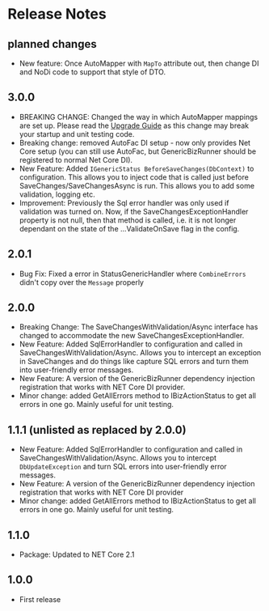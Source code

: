# Release Notes

## planned changes

- New feature: Once AutoMapper with `MapTo` attribute out, then change DI and NoDi code to support that style of DTO.

## 3.0.0

- BREAKING CHANGE: Changed the way in which AutoMapper mappings are set up. Please read the [Upgrade Guide]() as this change may break your startup and unit testing code.
- Breaking change: removed AutoFac DI setup - now only provides Net Core setup (you can still use AutoFac, but GenericBizRunner should be registered to normal Net Core DI).
- New Feature: Added `IGenericStatus BeforeSaveChanges(DbContext)` to configuration. This allows you to inject code that is called just before SaveChanges/SaveChangesAsync is run. This allows you to add some validation, logging etc.
- Improvement: Previously the Sql error handler was only used if validation was turned on. Now, if the SaveChangesExceptionHandler property is not null, then that method is called, i.e. it is not longer dependant on the state of the ...ValidateOnSave flag in the config. 

## 2.0.1

- Bug Fix: Fixed a error in StatusGenericHandler where `CombineErrors` didn't copy over the `Message` properly

## 2.0.0

- Breaking Change: The SaveChangesWithValidation/Async interface has changed to accommodate the new SaveChangesExceptionHandler.
- New Feature: Added SqlErrorHandler to configuration and called in SaveChangesWithValidation/Async. Allows you to intercept an exception in SaveChanges and do things like capture SQL errors and turn them into user-friendly error messages.
- New Feature: A version of the GenericBizRunner dependency injection registration that works with NET Core DI provider.
- Minor change: added GetAllErrors method to IBizActionStatus to get all errors in one go. Mainly useful for unit testing.

## 1.1.1 (unlisted as replaced by 2.0.0)

- New Feature: Added SqlErrorHandler to configuration and called in SaveChangesWithValidation/Async.
Allows you to intercept `DbUpdateException` and turn SQL errors into user-friendly error messages.
- New Feature: A version of the GenericBizRunner dependency injection registration that works with NET Core DI provider 
- Minor change: added GetAllErrors method to IBizActionStatus to get all errors in one go.
Mainly useful for unit testing. 

## 1.1.0

- Package: Updated to NET Core 2.1

## 1.0.0 

- First release